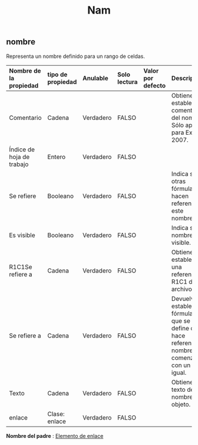 ﻿---
title: Nam
second_title: Aspose.Cells Cloud Documen
type: docs
url: /es/specification/model/name/
description: "Aspose.Cells Especificación del modelo de nube: Nombre. Maneje sin esfuerzo Excel y otros documentos de hoja de cálculo con funciones como abrir, generar, editar, dividir, fusionar, comparar y convertir."
kwords: Excel, Office, Hoja de cálculo, Nube REST API, Nombre
weight: 50
---
## **nombre**

 Representa un nombre definido para un rango de celdas.

| Nombre de la propiedad| tipo de propiedad| Anulable| Solo lectura| Valor por defecto| Descripción|
|:- |:- |:- |:- |:- |:- |
| Comentario| Cadena| Verdadero| FALSO|| Obtiene y establece el comentario del nombre. Sólo aplica para Excel 2007.|
| Índice de hoja de trabajo| Entero| Verdadero| FALSO|||
| Se refiere| Booleano| Verdadero| FALSO|| Indica si otras fórmulas hacen referencia a este nombre.|
| Es visible| Booleano| Verdadero| FALSO|| Indica si el nombre es visible.|
| R1C1Se refiere a| Cadena| Verdadero| FALSO|| Obtiene o establece una referencia R1C1 del archivo .|
| Se refiere a| Cadena| Verdadero| FALSO|| Devuelve o establece la fórmula a la que se define que hace referencia el nombre, comenzando con un signo igual.|
| Texto| Cadena| Verdadero| FALSO|| Obtiene el texto del nombre del objeto.|
| enlace| Clase: enlace| Verdadero| FALSO|||

**Nombre del padre** : [Elemento de enlace](/specification/model/linkelement)

